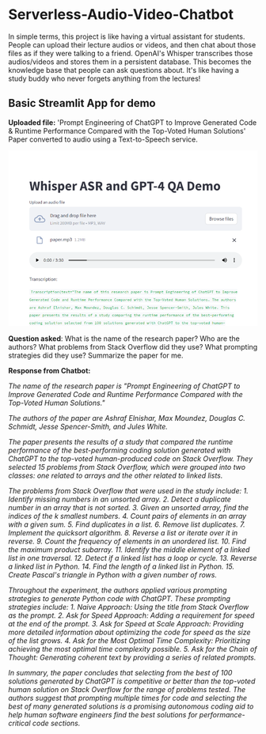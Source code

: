 # Serverless-Audio-Video-Chatbot

In simple terms, this project is like having a virtual assistant for students. People can upload their lecture audios or videos, and then chat about those files as if they were talking to a friend. OpenAI's Whisper transcribes those audios/videos and stores them in a persistent database. This becomes the knowledge base that people can ask questions about. It's like having a study buddy who never forgets anything from the lectures!

## Basic Streamlit App for demo

**Uploaded file:** 'Prompt Engineering of ChatGPT to Improve Generated Code & Runtime Performance Compared with the Top-Voted Human Solutions' Paper converted to audio using a Text-to-Speech service.

![Img](https://github.com/abhamidi-1234/Serverless-Audio-Video-Chatbot/blob/main/Streamlit%20App/Capture1.PNG)

**Question asked**: What is the name of the research paper? Who are the authors? What problems from Stack Overflow did they use? What prompting strategies did they use? Summarize the paper for me.

**Response from Chatbot:** 

*The name of the research paper is "Prompt Engineering of ChatGPT to Improve Generated Code and Runtime Performance Compared with the Top-Voted Human Solutions."*

*The authors of the paper are Ashraf Elnishar, Max Moundez, Douglas C. Schmidt, Jesse Spencer-Smith, and Jules White.*

*The paper presents the results of a study that compared the runtime performance of the best-performing coding solution generated with ChatGPT to the top-voted human-produced code on Stack Overflow. They selected 15 problems from Stack Overflow, which were grouped into two classes: one related to arrays and the other related to linked lists.*

*The problems from Stack Overflow that were used in the study include:*
*1. Identify missing numbers in an unsorted array.*
*2. Detect a duplicate number in an array that is not sorted.*
*3. Given an unsorted array, find the indices of the k smallest numbers.*
*4. Count pairs of elements in an array with a given sum.*
*5. Find duplicates in a list.*
*6. Remove list duplicates.*
*7. Implement the quicksort algorithm.*
*8. Reverse a list or iterate over it in reverse.*
*9. Count the frequency of elements in an unordered list.*
*10. Find the maximum product subarray.*
*11. Identify the middle element of a linked list in one traversal.*
*12. Detect if a linked list has a loop or cycle.*
*13. Reverse a linked list in Python.*
*14. Find the length of a linked list in Python.*
*15. Create Pascal's triangle in Python with a given number of rows.*

*Throughout the experiment, the authors applied various prompting strategies to generate Python code with ChatGPT. These prompting strategies include:*
*1. Naive Approach: Using the title from Stack Overflow as the prompt.*
*2. Ask for Speed Approach: Adding a requirement for speed at the end of the prompt.*
*3. Ask for Speed at Scale Approach: Providing more detailed information about optimizing the code for speed as the size of the list grows.*
*4. Ask for the Most Optimal Time Complexity: Prioritizing achieving the most optimal time complexity possible.*
*5. Ask for the Chain of Thought: Generating coherent text by providing a series of related prompts.*

*In summary, the paper concludes that selecting from the best of 100 solutions generated by ChatGPT is competitive or better than the top-voted human solution on Stack Overflow for the range of problems tested. The authors suggest that prompting multiple times for code and selecting the best of many generated solutions is a promising autonomous coding aid to help human software engineers find the best solutions for performance-critical code sections.*

